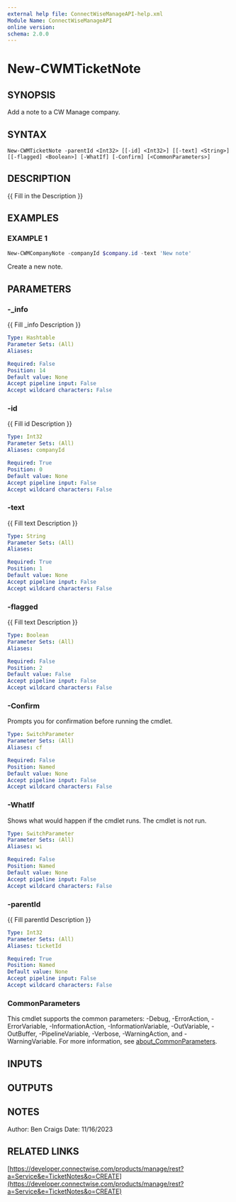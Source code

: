 ```yaml
---
external help file: ConnectWiseManageAPI-help.xml
Module Name: ConnectWiseManageAPI
online version:
schema: 2.0.0
---
```


# New-CWMTicketNote

## SYNOPSIS
Add a note to a CW Manage company.

## SYNTAX

```
New-CWMTicketNote -parentId <Int32> [[-id] <Int32>] [[-text] <String>] [[-flagged] <Boolean>] [-WhatIf] [-Confirm] [<CommonParameters>]
```

## DESCRIPTION
{{ Fill in the Description }}

## EXAMPLES

### EXAMPLE 1
```powershell
New-CWMCompanyNote -companyId $company.id -text 'New note'
```

Create a new note.

## PARAMETERS

### -_info
{{ Fill _info Description }}

```yaml
Type: Hashtable
Parameter Sets: (All)
Aliases:

Required: False
Position: 14
Default value: None
Accept pipeline input: False
Accept wildcard characters: False
```

### -id
{{ Fill id Description }}

```yaml
Type: Int32
Parameter Sets: (All)
Aliases: companyId

Required: True
Position: 0
Default value: None
Accept pipeline input: False
Accept wildcard characters: False
```

### -text
{{ Fill text Description }}

```yaml
Type: String
Parameter Sets: (All)
Aliases:

Required: True
Position: 1
Default value: None
Accept pipeline input: False
Accept wildcard characters: False
```
### -flagged
{{ Fill text Description }}

```yaml
Type: Boolean
Parameter Sets: (All)
Aliases:

Required: False
Position: 2
Default value: False
Accept pipeline input: False
Accept wildcard characters: False
```


### -Confirm
Prompts you for confirmation before running the cmdlet.

```yaml
Type: SwitchParameter
Parameter Sets: (All)
Aliases: cf

Required: False
Position: Named
Default value: None
Accept pipeline input: False
Accept wildcard characters: False
```

### -WhatIf
Shows what would happen if the cmdlet runs. The cmdlet is not run.

```yaml
Type: SwitchParameter
Parameter Sets: (All)
Aliases: wi

Required: False
Position: Named
Default value: None
Accept pipeline input: False
Accept wildcard characters: False
```

### -parentId
{{ Fill parentId Description }}

```yaml
Type: Int32
Parameter Sets: (All)
Aliases: ticketId

Required: True
Position: Named
Default value: None
Accept pipeline input: False
Accept wildcard characters: False
```

### CommonParameters
This cmdlet supports the common parameters: -Debug, -ErrorAction, -ErrorVariable, -InformationAction, -InformationVariable, -OutVariable, -OutBuffer, -PipelineVariable, -Verbose, -WarningAction, and -WarningVariable. For more information, see [about_CommonParameters](http://go.microsoft.com/fwlink/?LinkID=113216).

## INPUTS

## OUTPUTS

## NOTES
Author: Ben Craigs
Date: 11/16/2023

## RELATED LINKS

[https://developer.connectwise.com/products/manage/rest?a=Service&e=TicketNotes&o=CREATE](https://developer.connectwise.com/products/manage/rest?a=Service&e=TicketNotes&o=CREATE)